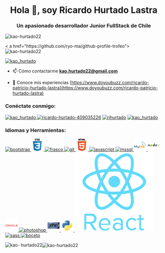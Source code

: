 <h1 align="center">Hola 👋, soy Ricardo Hurtado Lastra</h1>
<h3 align="center">Un apasionado desarrollador Junior FullStack de Chile</h3>

<p align="left"> <img src="https://komarev.com/ghpvc/?username=kao-hurtado22&label=Profile%20views&color=0e75b6&style=flat" alt="kao-hurtado22" /> </p>

<p align="left"> < a href="https://github.com/ryo-ma/github-profile-trofeo"><img src="https://github-perfil-trofeo.vercel.app/?username=kao-hurtado22" alt ="kao-hurtado22" /></a> </p>

<p align="left"> <a href="https://twitter.com/kao_hurtado" target="blank"><img src=" https://img.escudos.io/twitter/follow/kao_hurtado?logo=twitter&style=for-the-badge" alt="kao_hurtado" /></a> </p>

- 📫 Cómo contactarme **kao.hurtado22@gmail.com**

- 📄 Conoce mis experiencias [https://www.doyoubuzz.com/ricardo-patricio-hurtado-lastra](https://www.doyoubuzz.com/ricardo-patricio-hurtado-lastra)

<h3 align="left" ">Conéctate conmigo:</h3>
<p align="left">
<a href="https://twitter.com/kao_hurtado" target="blank"><img align="center" src="https ://raw.githubusercontent.com/rahuldkjain/github-profile-readme-generator/master/src/images/icons/Social/twitter.svg" alt="kao_hurtado" height="30" width="40" /> </a>
<a href="https://linkedin.com/in/ricardo-hurtado-409035226" target="_blank"><img align="center" src="https://raw.githubusercontent.com/rahuldkjain/github-profile-readme-generator/master/src/images/icons/Social/linked-in-alt.svg" alt="ricardo-hurtado-409035226" height="30" width="40" / ></a>
<a href="https://fb.com/rihurtado" target="blank"><img align="center" src="https://raw.githubusercontent.com/rahuldkjain/github-profile-readme-generator /master/src/images/icons/Social/facebook.svg" alt="rihurtado" height="30" width="40" /></a>
<a href="https://instagram.com/kao_hurtado " target="en blanco"><img align="center" src="https://raw.githubusercontent.com/rahuldkjain/github-profile-readme-generator/master/src/images/icons/Social/instagram.svg " alt="kao_hurtado" height="30" width="40" /></a>
</p>

<h3 align="left">Idiomas y Herramientas:</h3>
<p align="left"> <a href="https://getbootstrap.com" target="_blank" rel="noreferrer"> <img src="https://raw.githubusercontent.com/devicons/devicon /master/icons/bootstrap/bootstrap-plain-wordmark.svg" alt="bootstrap" width="40" height="40"/> </a> <a href="https://www.w3schools.com /css/" target="_blank" rel="noreferrer"> <img src="https://raw.githubusercontent.com/devicons/devicon/master/icons/css3/css3-original-wordmark.svg" alt= "css3" width="40" height="40"/> </a> <a href="https://flask.palletsprojects.com/" target="_blank" rel="noreferrer"><img src="https://www.vectorlogo.zone/logos/pocoo_flask/pocoo_flask-icon.svg" alt="frasco" width="40" height="40"/> </a> <a href= "https://git-scm.com/" target="_blank" rel="noreferrer"> <img src="https://www.vectorlogo.zone/logos/git-scm/git-scm-icon. svg" alt="git" width="40" height="40"/> </a> <a href="https://www.w3.org/html/" target="_blank" rel="noreferrer "> <img src="https://raw.githubusercontent.com/devicons/devicon/master/icons/html5/html5-original-wordmark.svg" alt="html5" width="40" height="40" /> </a> <a href="https://developer.mozilla.org/en-US/docs/Web/JavaScript" target="_blank" rel="noreferrer"> <img src="https://raw.githubusercontent.com/ devicons/devicon/master/icons/javascript/javascript-original.svg" alt="javascript" width="40" height="40"/> </a> <a href="https://www.microsoft. com/en-us/sql-server" target="_blank" rel="noreferrer"> <img src="https://www.svgrepo.com/show/303229/microsoft-sql-server-logo.svg" alt="mssql" width="40" height="40"/> </a> <a href="https://www.mysql.com/" target="_blank" rel="noreferrer"> <img src="https://raw.githubusercontent.com/devicons/devicon/master/icons/mysql/mysql-original-wordmark.svg" alt="mysql" width="40" height="40"/> </a> <a href="https: //nodejs.org" target="_blank" rel="noreferrer"> <img src="https://raw.githubusercontent.com/devicons/devicon/master/icons/nodejs/nodejs-original-wordmark.svg" alt="nodejs" width="40" height="40"/> </a> <a href="https://www.oracle.com/" target="_blank" rel="noreferrer"> <img src="https://raw.githubusercontent.com/devicons/devicon/master/icons/oracle/oracle-original.svg" alt="oracle" width="40" height="40"/> </a><a href="https://www.photoshop.com/en" target="_blank" rel="noreferrer"> <img src="https://raw.githubusercontent.com/devicons/devicon/master/icons /photoshop/photoshop-line.svg" alt="photoshop" width="40" height="40"/> </a> <a href="https://www.php.net" target="_blank" rel="noreferrer"> <img src="https://raw.githubusercontent.com/devicons/devicon/master/icons/php/php-original.svg" alt="php" width="40" height=" 40"/> </a> <a href="https://www.python.org" target="_blank" rel="noreferrer"> <img src="https://raw.githubusercontent.com/devicons/devicon/master/icons/python/python-original.svg" alt="python" width="40" height="40"/> </a> <a href="https://reactjs. org/" target="_blank" rel="noreferrer"> <img src="https://raw.githubusercontent.com/devicons/devicon/master/icons/react/react-original-wordmark.svg" alt=" reaccionar" ancho="40" altura="40"/> </a> <a href="https://sass-lang.com" target="_blank" rel="noreferrer"> <img src="https ://raw.githubusercontent.com/devicons/devicon/master/icons/sass/sass-original.svg" alt="sass" width="40" height="40"/> </a> <a href="https://www.sketch.com/" target="_blank" rel="noreferrer"> <img src="https://www.vectorlogo.zone/logos/sketchapp/sketchapp-icon.svg " alt="boceto" ancho="40" altura="40"/> </a> </p>

<p><img align="left" src="https://github-readme-stats.vercel.app/api/top-langs?username=kao-hurtado22&show_icons=true&locale=en&layout=compact" alt="kao- hurtado22" /></p>

<p> <img align="center" src="https://github-readme-stats.vercel.app/api?username=kao-hurtado22&show_icons=true&locale=en" alt ="kao-hurtado22" /></p>